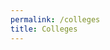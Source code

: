 ```yaml
---
permalink: /colleges
title: Colleges
---
```


<html lang="en">
<head>
    <meta charset="UTF-8">
    <meta name="viewport" content="width=device-width, initial-scale=1.0">
    <title>Colleges</title>
    <link href="https://cdn.jsdelivr.net/npm/bootstrap@5.3.2/dist/css/bootstrap.min.css" rel="stylesheet" integrity="sha384-T3c6CoIi6uLrA9TneNEoa7RxnatzjcDSCmG1MXxSR1GAsXEV/Dwwykc2MPK8M2HN" crossorigin="anonymous">
    <style>
        .college-body {
            background-color: #f4f7f6;
            font-family: 'Arial', sans-serif;
        }
        .college-container {
            margin-top: 50px;
        }
        .college-h1 {
            color: #333;
            text-align: center;
            margin-bottom: 40px;
        }
        .college-search-bar {
            margin-bottom: 30px;
            border-radius: 30px;
            padding: 20px;
            font-size: 18px;
        }
        .college-card {
            transition: transform 0.3s ease-in-out;
            border-radius: 20px;
            overflow: hidden;
            border: none;
            box-shadow: 0 6px 10px rgba(0, 0, 0, 0.1);
        }

        .college-card:hover {
            transform: scale(1.05);
        }

        .college-card-img-top {
            height: 200px;
            object-fit: cover;
        }

        .college-card-title, .college-card-text {
            color: #333;
        }

        .college-btn-primary {
            background-color: #3498db;
            border: none;
            border-radius: 20px;
            padding: 10px 20px;
            font-size: 16px;
        }
        .college-btn-primary:hover {
            background-color: #48a2ca;
        }
        @media (max-width: 768px) {
            .college-h1 {
                font-size: 24px;
            }
        }
    </style>
</head>
<body class="college-body">

<div class="container college-container">
    <h1 class="college-h1">Explore Colleges</h1>
    <input type="text" id="search-bar" class="form-control college-search-bar" placeholder="Search by name or location">
    <div class="row" id="college-cards"></div>
</div>

<script src="https://cdn.jsdelivr.net/npm/bootstrap@5.3.2/dist/js/bootstrap.bundle.min.js" integrity="sha384-C6RzsynM9kWDrMNeT87bh95OGNyZPhcTNXj1NW7RuBCsyN/o0jlpcV8Qyq46cDfL" crossorigin="anonymous"></script>

<script>
    document.addEventListener('DOMContentLoaded', () => {
        const collegeCardsContainer = document.getElementById('college-cards');
        const searchBar = document.getElementById('search-bar');
        const placeholderImageUrl = 'https://www.avantistones.com/images/noImage.png';
        let collegesData = [];
        
        async function fetchData() {
            try {
                const response = await fetch('https://collegerankings.stu.nighthawkcodingsociety.com/api/college/colleges');
                const data = await response.json();
                collegesData = data;
                renderColleges(collegesData);
            } catch (error) {
                console.error('Error fetching data:', error);
            }
        }
        
        function renderColleges(colleges) {
            collegeCardsContainer.innerHTML = '';
            colleges.forEach(college => {
                const collegeCard = document.createElement('div');
                collegeCard.classList.add('col-lg-4', 'col-md-6', 'mb-4');
                collegeCard.innerHTML = `
                    <div class="card">
                        <img src="${college.image || placeholderImageUrl}" class="card-img-top" alt="${college.name}">
                        <div class="card-body">
                            <h5 class="card-title">${college.name}</h5>
                            <p class="card-text">${college.city}, ${college.state}</p>
                            <p class="card-text">Ranking: ${college.ranking || 'Not Available'}</p>
                            <button data-college-id="${college.id}" class="btn btn-primary view-details-btn">View Details</button>
                        </div>
                    </div>
                `;
                collegeCardsContainer.appendChild(collegeCard);
            });
            
            const detailsButtons = document.querySelectorAll('.view-details-btn');
            detailsButtons.forEach(btn => {
                btn.addEventListener('click', (e) => {
                    const collegeId = e.target.getAttribute('data-college-id');
                    let baseUrl;
                    if (location.hostname === "localhost" || location.hostname === "127.0.0.1") {
                        baseUrl = "/colleges/";
                    } else {
                        baseUrl = "https://collegerankings.github.io/CollegeRankingsFrontend/colleges/";
                    }
                    console.log('${baseUrl}college_details?id=${collegeId}')
                    location.href = `${baseUrl}college_details?id=${collegeId}`;
                });
            });
        }
        
        function filterColleges() {
            const searchTerm = searchBar.value.toLowerCase();
            const filteredColleges = collegesData.filter(college => {
                const collegeName = college.name.toLowerCase();
                const collegeLocation = `${college.city}, ${college.state}`.toLowerCase();
                return collegeName.includes(searchTerm) || collegeLocation.includes(searchTerm);
            });
            renderColleges(filteredColleges);
        }
        
        fetchData();
        searchBar.addEventListener('input', filterColleges);
    });
</script>

</body>
</html>
